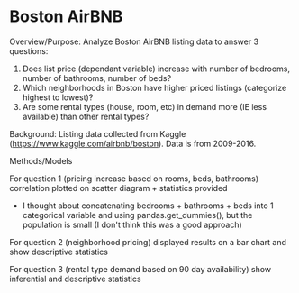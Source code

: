 # Boston AirBNB
Overview/Purpose: Analyze Boston AirBNB listing data to answer 3 questions:
1. Does list price (dependant variable) increase with number of bedrooms, number of bathrooms, number of beds?
2. Which neighborhoods in Boston have higher priced listings (categorize highest to lowest)?
3. Are some rental types (house, room, etc) in demand more (IE less available) than other rental types? 

Background: 
Listing data collected from Kaggle (https://www.kaggle.com/airbnb/boston). Data is from 2009-2016. 

Methods/Models

For question 1 (pricing increase based on rooms, beds, bathrooms) correlation plotted on scatter diagram + statistics provided
- I thought about concatenating bedrooms + bathrooms + beds into 1 categorical variable and using pandas.get_dummies(), but the population is small (I don't think this was a   good approach)

For question 2 (neighborhood pricing) displayed results on a bar chart and show descriptive statistics

For question 3 (rental type demand based on 90 day availability) show inferential and descriptive statistics


